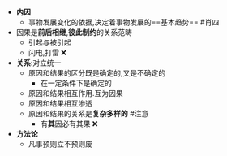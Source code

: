 - **内因**
	- 事物发展变化的依据,决定着事物发展的==基本趋势== #肖四
- 因果是**前后相继**,**彼此制约**的关系范畴
	- 引起与被引起
	- 闪电,打雷 ❌
- **关系**:对立统一
	- 原因和结果的区分既是确定的,又是不确定的
		- 在一定条件下是确定的
	- 原因和结果相互作用.互为因果
	- 原因和结果相互渗透
	- 原因和结果的关系是**复杂多样的** #注意
		- 有**其**因必有其果 ❌
- **方法论**
	- 凡事预则立不预则废 <!--SR:!2022-10-15,3,250-->
